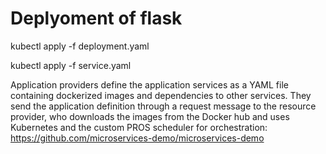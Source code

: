 # Deplyoment of flask

kubectl apply -f deployment.yaml


kubectl apply -f service.yaml


Application providers define the application services as a YAML file containing dockerized images and dependencies to other services. They send the application definition through a request message to the resource provider, who downloads the images from the Docker hub and uses Kubernetes and the custom PROS scheduler for orchestration:
https://github.com/microservices-demo/microservices-demo